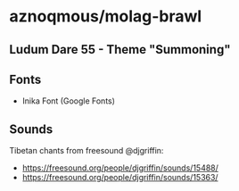 # aznoqmous/molag-brawl

## Ludum Dare 55 - Theme "Summoning"

## Fonts
- Inika Font (Google Fonts)

## Sounds

Tibetan chants from freesound @djgriffin:
- https://freesound.org/people/djgriffin/sounds/15488/
- https://freesound.org/people/djgriffin/sounds/15363/